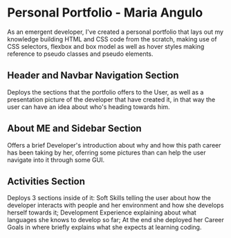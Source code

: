 # Personal Portfolio - Maria Angulo
As an emergent developer, I've created a personal portfolio that lays out my knowledge building HTML and CSS code from the scratch, making use of CSS selectors, flexbox and box model as well as hover styles making reference to pseudo classes and pseudo elements.

## Header and Navbar Navigation Section
Deploys the sections that the portfolio offers to the User, as well as a presentation picture of the developer that have created it, in that way the user can have an idea about who's heading towards him.

## About ME and Sidebar Section
Offers a brief Developer's introduction about why and how this path career has been taking by her, oferring some pictures than can help the user navigate into it through some GUI.

## Activities Section
Deploys 3 sections inside of it: Soft Skills telling the user about how the developer interacts with people and her environment and how she develops herself towards it; Development Experience explaining about what languages she knows to develop so far; At the end she deployed her Career Goals in where briefly explains what she expects at learning coding.
